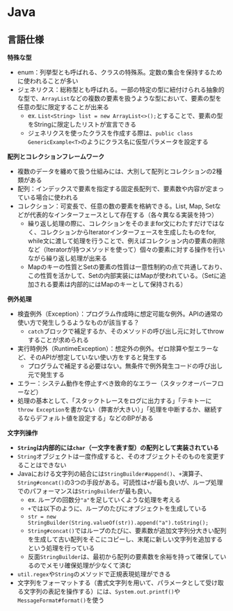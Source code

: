 # Java
## 言語仕様
**特殊な型**  
- enum：列挙型とも呼ばれる、クラスの特殊系。定数の集合を保持するために使われることが多い  
- ジェネリクス：総称型とも呼ばれる。一部の特定の型に紐付けられる抽象的な型で、`ArrayList`などの複数の要素を扱うような型において、要素の型を任意の型に限定することが出来る  
  - ex. `List<String> list = new ArrayList<>();`とすることで、要素の型をStringに限定したリストが宣言できる  
  - ジェネリクスを使ったクラスを作成する際は、`public class GenericExample<T>`のようにクラス名に仮型パラメータを設定する  
  
**配列とコレクションフレームワーク**  
- 複数のデータを纏めて扱う仕組みには、大別して配列とコレクションの2種類がある  
- 配列：インデックスで要素を指定する固定長配列で、要素数や内容が定まっている場合に使われる  
- コレクション：可変長で、任意の数の要素を格納できる。List, Map, Setなどが代表的なインターフェースとして存在する（各々異なる実装を持つ）  
  - 繰り返し処理の際に、コレクションをそのままfor文にわたすだけではなく、コレクションからIteratorインターフェースを生成したものをfor, while文に渡して処理を行うことで、例えばコレクション内の要素の削除など（Iteratorが持つメソッドを使って）個々の要素に対する操作を行いながら繰り返し処理が出来る  
  - Mapのキーの性質とSetの要素の性質は一意性制約の点で共通しており、この性質を活かして、Setの内部実装にはMapが使われている。（Setに追加される要素は内部的にはMapのキーとして保持される）  
  
**例外処理**
- 検査例外（Exception）：プログラム作成時に想定可能な例外。APIの通常の使い方で発生しうるようなものが該当する？  
  - `catch`ブロックで補足するか、そのメソッドの呼び出し元に対してthrowすることが求められる
- 実行時例外（RuntimeException）：想定外の例外。ゼロ除算や型エラーなど、そのAPIが想定していない使い方をすると発生する  
  - プログラムで補足する必要はない。無条件で例外発生コードの呼び出し元で発生する
- エラー：システム動作を停止すべき致命的なエラー（スタックオーバーフローなど）  
- 処理の基本として、「スタックトレースをログに出力する」「テキトーに`throw Exception`を書かない（弊害が大きい）」「処理を中断するか、継続するならデフォルト値を設定する」などのBPがある
  
**文字列操作**
- **`String`は内部的には`char`（一文字を表す型）の配列として実装されている**
- `String`オブジェクトは一度作成すると、そのオブジェクトそのものを変更することはできない
- Javaにおける文字列の結合には`StringBuilder#append()`、`+`演算子、`String#concat()`の3つの手段がある。可読性は`+`が最も良いが、ループ処理でのパフォーマンスは`StringBuilder`が最も良い。
  - ex. ループの回数分`"a"`を足していくような処理を考える  
  - `+`では以下のように、ループのたびにオブジェクトを生成している  
  - `str = new StringBuilder(String.valueOf(str)).append("a").toString();`  
  - `String#concat()`ではループのたびに、要素数が追加文字列分大きい配列を生成して古い配列をそこにコピーし、末尾に新しい文字列を追加するという処理を行っている
  - 反面`StringBuilder`は、最初から配列の要素数を余裕を持って確保しているのでメモリ確保処理が少なくて済む
- `util.regex`や`String`のメソッドで正規表現処理ができる
- 文字列をフォーマットする（書式文字列を用いて、パラメータとして受け取る文字列の表記を操作する）には、`System.out.printf()`や`MessageFormat#format()`を使う
